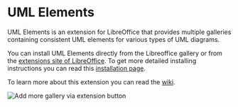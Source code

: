 # UML Elements
UML Elements is an extension for LibreOffice that provides multiple galleries containing consistent UML elements for various types of UML diagrams.

You can install UML Elements directly from the Libreoffice gallery or from the [extensions site of LibreOffice](https://extensions.libreoffice.org/en/extensions/show/21647). To get more detailed installing instructions you can read this [installation page](https://github.com/jfvelezserrano/UML-Elements/wiki/How-to-Install-the-UML%E2%80%90Elements-Extension-in-LibreOffice).

To learn more about this extension you can read the [wiki](https://github.com/jfvelezserrano/UML-Elements/wiki/UML-Elements-wiki).

![Add more gallery via extension button](https://github.com/user-attachments/assets/8357135b-33af-4f6c-8701-639d7bd05e12)
